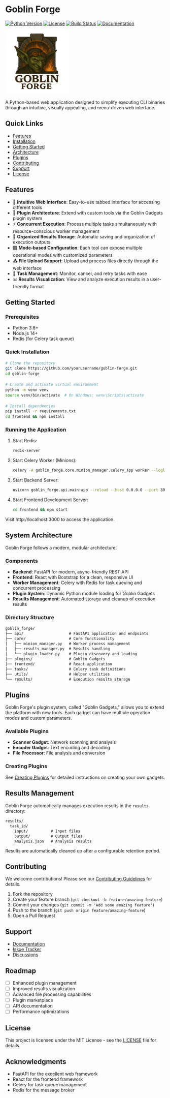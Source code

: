 # Goblin Forge

[![Python Version](https://img.shields.io/badge/python-3.8%2B-blue)](https://www.python.org/downloads/)
[![License](https://img.shields.io/badge/license-MIT-green)](LICENSE)
[![Build Status](https://img.shields.io/badge/build-passing-brightgreen)](https://github.com/yourusername/goblin-forge/actions)
[![Documentation](https://img.shields.io/badge/docs-latest-blue)](https://github.com/yourusername/goblin-forge/wiki)

<img src="frontend/public/goblin-logo.png" width="200" height="200" />


A Python-based web application designed to simplify executing CLI binaries through an intuitive, visually appealing, and menu-driven web interface.

## Quick Links

- [Features](#features)
- [Installation](#installation)
- [Getting Started](#getting-started)
- [Architecture](#system-architecture)
- [Plugins](#plugins)
- [Contributing](#contributing)
- [Support](#support)
- [License](#license)

## Features

- 🚀 **Intuitive Web Interface**: Easy-to-use tabbed interface for accessing different tools
- 🔌 **Plugin Architecture**: Extend with custom tools via the Goblin Gadgets plugin system
- ⚡ **Concurrent Execution**: Process multiple tasks simultaneously with resource-conscious worker management
- 📁 **Organized Results Storage**: Automatic saving and organization of execution outputs
- 🎛️ **Mode-based Configuration**: Each tool can expose multiple operational modes with customized parameters
- 📤 **File Upload Support**: Upload and process files directly through the web interface
- 🔄 **Task Management**: Monitor, cancel, and retry tasks with ease
- 📊 **Results Visualization**: View and analyze execution results in a user-friendly format

## Getting Started

### Prerequisites

- Python 3.8+
- Node.js 14+
- Redis (for Celery task queue)

### Quick Installation

```bash
# Clone the repository
git clone https://github.com/yourusername/goblin-forge.git
cd goblin-forge

# Create and activate virtual environment
python -m venv venv
source venv/bin/activate  # On Windows: venv\Scripts\activate

# Install dependencies
pip install -r requirements.txt
cd frontend && npm install
```

### Running the Application

1. Start Redis:
   ```bash
   redis-server
   ```

2. Start Celery Worker (Minions):
   ```bash
   celery -A goblin_forge.core.minion_manager.celery_app worker --loglevel=info
   ```

3. Start Backend Server:
   ```bash
   uvicorn goblin_forge.api.main:app --reload --host 0.0.0.0 --port 8000
   ```

4. Start Frontend Development Server:
   ```bash
   cd frontend && npm start
   ```

Visit http://localhost:3000 to access the application.

## System Architecture

Goblin Forge follows a modern, modular architecture:

### Components

- **Backend**: FastAPI for modern, async-friendly REST API
- **Frontend**: React with Bootstrap for a clean, responsive UI
- **Worker Management**: Celery with Redis for task queuing and concurrent processing
- **Plugin System**: Dynamic Python module loading for Goblin Gadgets
- **Results Management**: Automated storage and cleanup of execution results

### Directory Structure

```
goblin_forge/
├── api/                    # FastAPI application and endpoints
├── core/                   # Core functionality
│   ├── minion_manager.py   # Worker process management
│   ├── results_manager.py  # Results handling
│   └── plugin_loader.py    # Plugin discovery and loading
├── plugins/                # Goblin Gadgets
├── frontend/               # React application
├── tasks/                  # Celery task definitions
├── utils/                  # Helper utilities
└── results/                # Execution results storage
```

## Plugins

Goblin Forge's plugin system, called "Goblin Gadgets," allows you to extend the platform with new tools. Each gadget can have multiple operation modes and custom parameters.

### Available Plugins

- **Scanner Gadget**: Network scanning and analysis
- **Encoder Gadget**: Text encoding and decoding
- **File Processor**: File analysis and conversion

### Creating Plugins

See [Creating Plugins](adding_plugins.md) for detailed instructions on creating your own gadgets.

## Results Management

Goblin Forge automatically manages execution results in the `results` directory:

```
results/
  task_id/
    input/          # Input files
    output/         # Output files
    analysis.json   # Analysis results
```

Results are automatically cleaned up after a configurable retention period.

## Contributing

We welcome contributions! Please see our [Contributing Guidelines](CONTRIBUTING.md) for details.

1. Fork the repository
2. Create your feature branch (`git checkout -b feature/amazing-feature`)
3. Commit your changes (`git commit -m 'Add some amazing feature'`)
4. Push to the branch (`git push origin feature/amazing-feature`)
5. Open a Pull Request

## Support

- [Documentation](https://github.com/yourusername/goblin-forge/wiki)
- [Issue Tracker](https://github.com/yourusername/goblin-forge/issues)
- [Discussions](https://github.com/yourusername/goblin-forge/discussions)

## Roadmap

- [ ] Enhanced plugin management
- [ ] Improved results visualization
- [ ] Advanced file processing capabilities
- [ ] Plugin marketplace
- [ ] API documentation
- [ ] Performance optimizations

## License

This project is licensed under the MIT License - see the [LICENSE](LICENSE) file for details.

## Acknowledgments

- FastAPI for the excellent web framework
- React for the frontend framework
- Celery for task queue management
- Redis for the message broker